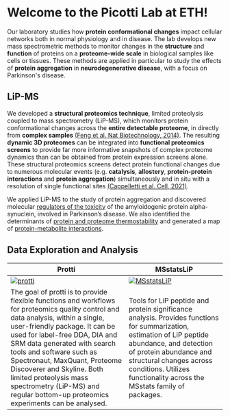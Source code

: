 # Welcome to the Picotti Lab at ETH!

Our laboratory studies how **protein conformational changes** impact cellular networks both in normal physiology and in disease. The lab develops
new mass spectrometric methods to monitor changes in the **structure** and **function** of proteins on a **proteome-wide scale** in biological samples like cells or tissues. These methods are applied in particular to study the effects of **protein aggregation** in **neurodegenerative disease**, with a focus on Parkinson's disease.

## LiP-MS
We developed a **structural proteomics technique**, limited proteolysis coupled to mass spectrometry (LiP-MS), which monitors protein conformational changes across the **entire detectable proteome**, in directly from **complex samples** [(Feng et al. Nat Biotechnology, 2014)](https://www.nature.com/articles/nbt.2999). The resulting **dynamic 3D proteomes** can be integrated into **functional proteomics screens** to provide far more informative snapshots of complex proteome dynamics than can be obtained from protein expression screens alone. These structural proteomics screens detect protein functional changes due to numerous molecular events
(e.g. **catalysis**, **allostery**, **protein-protein interactions** and **protein aggregation**) simultaneously and in situ with a resolution of single functional sites [(Cappelletti et al. Cell, 2021)](https://www.cell.com/cell/fulltext/S0092-8674(20)31691-3?_returnURL=https%3A%2F%2Flinkinghub.elsevier.com%2Fretrieve%2Fpii%2FS0092867420316913%3Fshowall%3Dtrue). 

We applied LiP-MS to the study of protein aggregation and discovered molecular [regulators of the toxicity](https://www.cell.com/cell-systems/fulltext/S2405-4712(19)30267-4?_returnURL=https%3A%2F%2Flinkinghub.elsevier.com%2Fretrieve%2Fpii%2FS2405471219302674%3Fshowall%3Dtrue) of the amyloidogenic protein alpha-synuclein, involved in Parkinson’s disease. We also identified the determinants of [protein and proteome thermostability](https://www.science.org/doi/10.1126/science.aai7825?url_ver=Z39.88-2003&rfr_id=ori:rid:crossref.org&rfr_dat=cr_pub%20%200pubmed) and generated a map of [protein-metabolite interactions](https://www.cell.com/cell/fulltext/S0092-8674(17)31448-4?_returnURL=https%3A%2F%2Flinkinghub.elsevier.com%2Fretrieve%2Fpii%2FS0092867417314484%3Fshowall%3Dtrue).

## Data Exploration and Analysis


| Protti  | MSstatsLiP  |
| --- | --- |
[![protti](https://jpquast.github.io/protti/reference/figures/protti_logo.png)](https://jpquast.github.io/protti/) | [![MSstatsLiP](https://opengraph.githubassets.com/771a7a7dde22891759942c1e21cd0826d7b23e0396d80fd844be048cb5b0bc0a/Vitek-Lab/MSstatsLiP)](https://github.com/Vitek-Lab/MSstatsLiP)
| The goal of protti is to provide flexible functions and workflows for proteomics quality control and data analysis, within a single, user-friendly package. It can be used for label-free DDA, DIA and SRM data generated with search tools and software such as Spectronaut, MaxQuant, Proteome Discoverer and Skyline. Both limited proteolysis mass spectrometry (LiP-MS) and regular bottom-up proteomics experiments can be analysed.  | Tools for LiP peptide and protein significance analysis. Provides functions for summarization, estimation of LiP peptide abundance, and detection of protein abundance and structural changes across conditions. Utilizes functionality across the MSstats family of packages.


